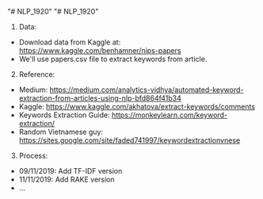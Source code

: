 "# NLP_1920" 
"# NLP_1920" 
1. Data:
- Download data from Kaggle at: https://www.kaggle.com/benhamner/nips-papers
- We'll use papers.csv file to extract keywords from article.

2. Reference:
- Medium: https://medium.com/analytics-vidhya/automated-keyword-extraction-from-articles-using-nlp-bfd864f41b34
- Kaggle: https://www.kaggle.com/akhatova/extract-keywords/comments
- Keywords Extraction Guide: https://monkeylearn.com/keyword-extraction/
- Random Vietnamese guy: https://sites.google.com/site/faded741997/keywordextractionvnese

3. Process:
- 09/11/2019: Add TF-IDF version
- 11/11/2019: Add RAKE version
- ...
